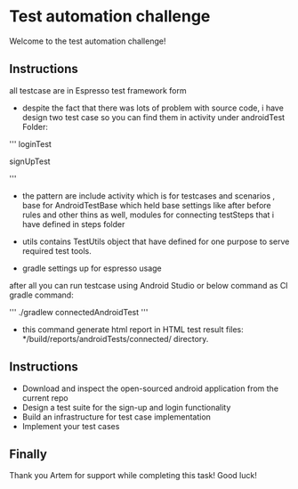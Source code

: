 # Test automation challenge

Welcome to the test automation challenge!


## Instructions


all testcase are in Espresso test framework form

* despite the fact that there was lots of problem with source code, i have design two test case so you can find them in activity under androidTest Folder:

'''
loginTest

signUpTest

'''
* the pattern are include activity which is for testcases and scenarios , base for AndroidTestBase which held base settings like after before rules and other thins as well, modules for connecting testSteps that i have defined in steps folder

* utils contains TestUtils object that have defined for one purpose to serve required test tools.

* gradle settings up for espresso usage

after all you can run testcase using Android Studio or below command as CI gradle command:

'''
./gradlew connectedAndroidTest
'''

* this command generate html report in HTML test result files: */build/reports/androidTests/connected/ directory.



## Instructions

* Download and inspect the open-sourced android application from the current repo
* Design a test suite for the sign-up and login functionality
* Build an infrastructure for test case implementation
* Implement your test cases


## Finally

Thank you Artem for support while completing this task!
Good luck!

